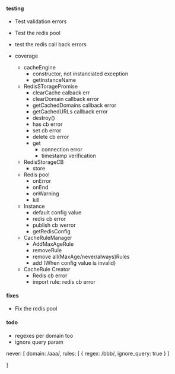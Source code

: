 #### testing

- Test validation errors
- Test the redis pool
- test the redis call back errors


- coverage
    - cacheEngine 
        - constructor, not instanciated exception
        - getInstanceName
    - RedisSToragePromise
        - clearCache calback err
        - clearDomain callback error
        - getCachedDomains callback error
        - getCachedURLs callback error
        - destroy()
        - has cb error
        - set cb error
        - delete cb error
        - get
            - connection error
            - timestamp verification
    - RedisStorageCB
        - store
    - Redis pool
        - onError
        - onEnd
        - onWarning
        - kill
    - Instance
        - default config value
        - redis cb error
        - publish cb werror
        - getRedisConfig
    - CacheRuleManager
        - AddMaxAgeRule
        - removeRule
        - remove all(MaxAge/never/always)Rules
        - add (When config value is invalid)
    - CacheRule Creator
        - Redis cb error
        - import rule: redis cb error
        

#### fixes

- Fix the redis pool

#### todo

- regexes per domain too
- ignore query param

never: [
    domain: /aaa/,
    rules: [
        {
            regex: /bbb/,
            ignore_query: true
        }
    ]
    
]






